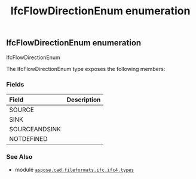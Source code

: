 ﻿---
title: IfcFlowDirectionEnum enumeration
second_title: Aspose.CAD for Python via .NET API References
description: 
type: docs
weight: 2800
url: /python-net/aspose.cad.fileformats.ifc.ifc4.types/ifcflowdirectionenum/
is_root: false
---

## IfcFlowDirectionEnum enumeration

IfcFlowDirectionEnum



The IfcFlowDirectionEnum type exposes the following members:

### Fields
| Field | Description |
| :- | :- |
| SOURCE |  |
| SINK |  |
| SOURCEANDSINK |  |
| NOTDEFINED |  |



### See Also
* module [`aspose.cad.fileformats.ifc.ifc4.types`](..)
